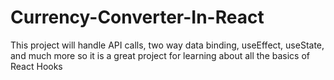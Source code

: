 # Currency-Converter-In-React

This project will handle API calls, two way data binding, useEffect, useState,
and much more so it is a great project for learning about all the basics of React Hooks
